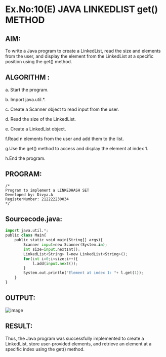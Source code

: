 # Ex.No:10(E)  JAVA LINKEDLIST get() METHOD

## AIM:
To write a Java program to create a LinkedList, read the size and elements from the user, and display the element from the LinkedList at a specific position using the get() method.
## ALGORITHM :

a.	Start the program.

b.	Import java.util.*.

c.	Create a Scanner object to read input from the user.

d.	Read the size of the LinkedList.

e.	Create a LinkedList<String> object.

f.Read n elements from the user and add them to the list.

g.Use the get() method to access and display the element at index 1.

h.End the program.



## PROGRAM:
 ```
/*
Program to implement a LINKEDHASH SET
Developed by: Divya.A
RegisterNumber: 212222230034 
*/
```

## Sourcecode.java:
```python
import java.util.*;
public class Main{
    public static void main(String[] args){
        Scanner input=new Scanner(System.in);
        int size=input.nextInt();
        LinkedList<String> l=new LinkedList<String>();
        for(int i=0;i<size;i++){
            l.add(input.next());
        }
        System.out.println("Element at index 1: "+ l.get(1));
    }
}

```

## OUTPUT:

![image](https://github.com/user-attachments/assets/96b8d776-abf9-40dd-8496-acca98ef62b5)


## RESULT:

Thus, the Java program was successfully implemented to create a LinkedList, store user-provided elements, and retrieve an element at a specific index using the get() method.
